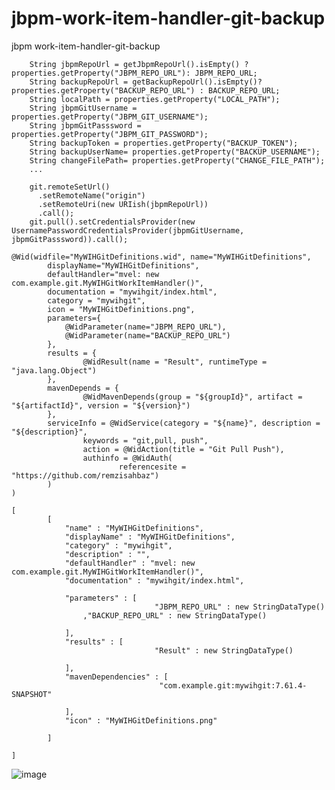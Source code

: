 # jbpm-work-item-handler-git-backup
jbpm work-item-handler-git-backup

    
        String jbpmRepoUrl = getJbpmRepoUrl().isEmpty() ? properties.getProperty("JBPM_REPO_URL"): JBPM_REPO_URL;
        String backupRepoUrl = getBackupRepoUrl().isEmpty()?properties.getProperty("BACKUP_REPO_URL") : BACKUP_REPO_URL;
        String localPath = properties.getProperty("LOCAL_PATH");
        String jbpmGitUsername = properties.getProperty("JBPM_GIT_USERNAME");
        String jbpmGitPasssword = properties.getProperty("JBPM_GIT_PASSWORD");
        String backupToken = properties.getProperty("BACKUP_TOKEN");
        String backupUserName= properties.getProperty("BACKUP_USERNAME");
        String changeFilePath= properties.getProperty("CHANGE_FILE_PATH"); 
        ...

        git.remoteSetUrl()
          .setRemoteName("origin")
          .setRemoteUri(new URIish(jbpmRepoUrl))
          .call();
        git.pull().setCredentialsProvider(new UsernamePasswordCredentialsProvider(jbpmGitUsername, jbpmGitPasssword)).call();



````
@Wid(widfile="MyWIHGitDefinitions.wid", name="MyWIHGitDefinitions",
        displayName="MyWIHGitDefinitions",
        defaultHandler="mvel: new com.example.git.MyWIHGitWorkItemHandler()",
        documentation = "mywihgit/index.html",
        category = "mywihgit",
        icon = "MyWIHGitDefinitions.png",
        parameters={
            @WidParameter(name="JBPM_REPO_URL"),
            @WidParameter(name="BACKUP_REPO_URL")
        },
        results = {
                @WidResult(name = "Result", runtimeType = "java.lang.Object")
        },
        mavenDepends = {
                @WidMavenDepends(group = "${groupId}", artifact = "${artifactId}", version = "${version}")
        },
        serviceInfo = @WidService(category = "${name}", description = "${description}",
                keywords = "git,pull, push",
                action = @WidAction(title = "Git Pull Push"),
                authinfo = @WidAuth(
                        referencesite = "https://github.com/remzisahbaz")
        )
)
````

````
[
        [
            "name" : "MyWIHGitDefinitions",
            "displayName" : "MyWIHGitDefinitions",
            "category" : "mywihgit",
            "description" : "",
            "defaultHandler" : "mvel: new com.example.git.MyWIHGitWorkItemHandler()",
            "documentation" : "mywihgit/index.html",

            "parameters" : [
                                "JBPM_REPO_URL" : new StringDataType()
                ,"BACKUP_REPO_URL" : new StringDataType()

            ],
            "results" : [
                                "Result" : new StringDataType()

            ],
            "mavenDependencies" : [
                                 "com.example.git:mywihgit:7.61.4-SNAPSHOT"

            ],
            "icon" : "MyWIHGitDefinitions.png"

        ]

]

````
![image](https://github.com/user-attachments/assets/4519236b-6a2c-477c-94c8-784ae01b10dc)


